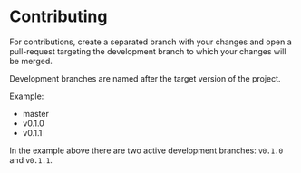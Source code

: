 # Contributing

For contributions, create a separated branch with your changes and open
a pull-request targeting the development branch to which your changes
will be merged.

Development branches are named after the target version of the project.

Example:

- master
- v0.1.0
- v0.1.1

In the example above there are two active development branches: `v0.1.0` and `v0.1.1`.
